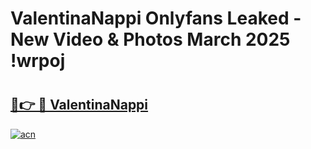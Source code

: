 # ValentinaNappi Onlyfans Leaked - New Video & Photos March 2025 !wrpoj

# <h2><a href="https://zn599r.iuczelnia.edu.pl?title=ValentinaNappi&ref=wrpoj">🔗👉 🔴 ValentinaNappi</a></h2>

[![acn](https://github.com/user-attachments/assets/0f9c940e-d8b0-45ae-aac7-cd30a18b3e1c)](https://zn599r.iuczelnia.edu.pl?title=ValentinaNappi&ref=wrpoj)

